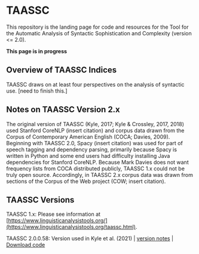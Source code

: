 # TAASSC
This repository is the landing page for code and resources for the Tool for the Automatic Analysis of Syntactic Sophistication and Complexity (version <= 2.0).

**This page is in progress**

## Overview of TAASSC Indices
TAASSC draws on at least four perspectives on the analysis of syntactic use. [need to finish this.]

## Notes on TAASSC Version 2.x
The original version of TAASSC (Kyle, 2017; Kyle & Crossley, 2017, 2018) used Stanford CoreNLP (insert citation) and corpus data drawn from the Corpus of Contemporary American English (COCA; Davies, 2009). Beginning with TAASSC 2.0, Spacy (insert citation) was used for part of speech tagging and dependency parsing, primarily because Spacy is written in Python and some end users had difficulty installing Java dependencies for Stanford CoreNLP. Because Mark Davies does not want frequency lists from COCA distributed publicly, TAASSC 1.x could not be truly open source. Accordingly, in TAASSC 2.x corpus data was drawn from sections of the Corpus of the Web project (COW; insert citation).

## TAASSC Versions

TAASSC 1.x: Please see information at [https://www.linguisticanalysistools.org/](https://www.linguisticanalysistools.org/taassc.html).

TAASSC 2.0.0.58: Version used in Kyle et al. (2021) | [version notes](https://github.com/kristopherkyle/TAASSC/blob/main/pub_versions/TAASSC%202.0.0.58/README.md) | [Download code](https://github.com/kristopherkyle/TAASSC/raw/main/pub_versions/TAASSC%202.0.0.58.zip)
